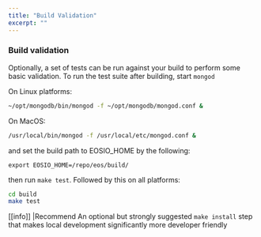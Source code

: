 ```yaml
---
title: "Build Validation"
excerpt: ""
---
```

### Build validation 

Optionally, a set of tests can be run against your build to perform some basic validation.  To run the test suite after building, start `mongod` 

On Linux platforms:
```bash
~/opt/mongodb/bin/mongod -f ~/opt/mongodb/mongod.conf &
```

On MacOS:
```bash
/usr/local/bin/mongod -f /usr/local/etc/mongod.conf &
```

and set the build path to EOSIO_HOME by the following:

```shell
export EOSIO_HOME=/repo/eos/build/
```
then run `make test`. Followed by this on all platforms:

```bash
cd build
make test
```

[[info]]
|Recommend
An optional but strongly suggested `make install` step that makes local development significantly more developer friendly
